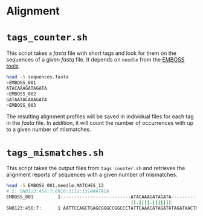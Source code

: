 Alignment
=========


# `tags_counter.sh`

This script takes a *fasta* file with short tags and look for them on the sequences of a given *fastq* file. It depends on `needle` from the [EMBOSS tools](http://www.ebi.ac.uk/Tools/emboss/).

```bash
head -5 sequences.fasta 
>EMBOSS_001
ATACAAAGATAGATA
>EMBOSS_002
GATAATACAAAGATA
>EMBOSS_003
```

The resulting alignment profiles will be saved in individual files for each tag in the *fasta* file. In addition, it will count the number of occurrences with up to a given number of mismatches.


# `tags_mismatches.sh`

This script takes the output files from `tags_counter.sh` and retrieves the alignment reports of sequences with a given number of mismatches.

```bash
head -5 EMBOSS_001.needle.MATCHES_13 
# 1: SN0123:456:7:8910:1112:1314#ATACA
EMBOSS_001         1--------------------------ATACAAAGATAGATA----------     15
                                              ||.||||.|||||||
SN0123:456:7:      1 AATTCCAGCTGAGCGGGCCGGCCCTATTCAAACATAGATATAGATAACTG     50
```
